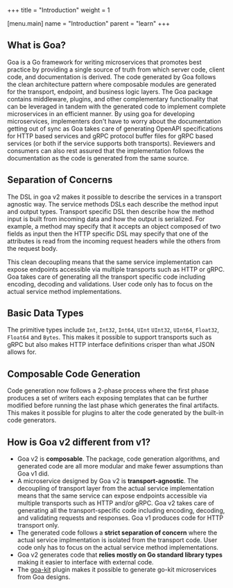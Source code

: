 +++
title = "Introduction"
weight = 1

[menu.main]
name = "Introduction"
parent = "learn"
+++

## What is Goa?

Goa is a Go framework for writing microservices that promotes best practice by
providing a single source of truth from which server code, client code, and
documentation is derived. The code generated by Goa follows the clean
architecture pattern where composable modules are generated for the transport,
endpoint, and business logic layers. The Goa package contains middleware,
plugins, and other complementary functionality that can be leveraged in tandem
with the generated code to implement complete microservices in an efficient
manner. By using goa for developing microservices, implementers don't have to
worry about the documentation getting out of sync as Goa takes care of
generating OpenAPI specifications for HTTP based services and gRPC protocol
buffer files for gRPC based services (or both if the service supports both
transports). Reviewers and consumers can also rest assured that the
implementation follows the documentation as the code is generated from the same
source.

## Separation of Concerns

The DSL in goa v2 makes it possible to describe the services in a transport
agnostic way. The service methods DSLs each describe the method input and output
types. Transport specific DSL then describe how the method input is built from
incoming data and how the output is serialized. For example, a method may specify
that it accepts an object composed of two fields as input then the HTTP specific
DSL may specify that one of the attributes is read from the incoming request
headers while the others from the request body.

This clean decoupling means that the same service implementation can expose
endpoints accessible via multiple transports such as HTTP or gRPC. Goa takes
care of generating all the transport specific code including encoding, decoding
and validations. User code only has to focus on the actual service method
implementations.

## Basic Data Types

The primitive types include `Int`, `Int32`, `Int64`, `UInt` `UInt32`, `UInt64`,
`Float32`, `Float64` and `Bytes`. This makes it possible to support transports
such as gRPC but also makes HTTP interface definitions crisper than what JSON
allows for.

## Composable Code Generation

Code generation now follows a 2-phase process where the first phase produces a
set of writers each exposing templates that can be further modified before
running the last phase which generates the final artifacts. This makes it
possible for plugins to alter the code generated by the built-in code
generators.

## How is Goa v2 different from v1?

* Goa v2 is **composable**. The package, code generation algorithms, and
  generated code are all more modular and make fewer assumptions than Goa v1
  did.
* A microservice designed by Goa v2 is **transport-agnostic**. The decoupling of
  transport layer from the actual service implementation means that the same
  service can expose endpoints accessible via multiple transports such as HTTP
  and/or gRPC. Goa v2 takes care of generating all the transport-specific code
  including encoding, decoding, and validating requests and responses. Goa v1
  produces code for HTTP transport only.
* The generated code follows a **strict separation of concern** where the actual
  service implmentation is isolated from the transport code. User code only has
  to focus on the actual service method implementations.
* Goa v2 generates code that **relies mostly on Go standard library types**
  making it easier to interface with external code.
* The [goa-kit](https://github.com/goadesign/plugins/goakit) plugin makes it
  possible to generate go-kit microservices from Goa designs.
